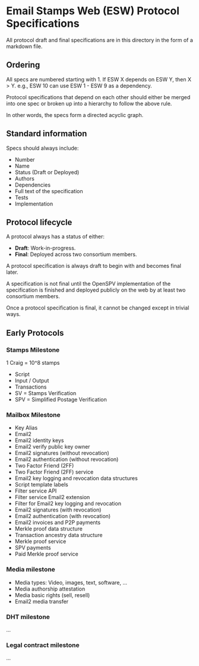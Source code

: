 Email Stamps Web (ESW) Protocol Specifications
==============================================

All protocol draft and final specifications are in this directory in the form of
a markdown file.

Ordering
--------

All specs are numbered starting with 1. If ESW X depends on ESW Y, then X > Y.
e.g., ESW 10 can use ESW 1 - ESW 9 as a dependency.

Protocol specifications that depend on each other should either be merged into
one spec or broken up into a hierarchy to follow the above rule.

In other words, the specs form a directed acyclic graph.

Standard information
--------------------

Specs should always include:
- Number
- Name
- Status (Draft or Deployed)
- Authors
- Dependencies
- Full text of the specification
- Tests
- Implementation

Protocol lifecycle
------------------

A protocol always has a status of either:

- **Draft**: Work-in-progress.
- **Final**: Deployed across two consortium members.

A protocol specification is always draft to begin with and becomes final later.

A specification is not final until the OpenSPV implementation of the
specification is finished and deployed publicly on the web by at least two
consortium members.

Once a protocol specification is final, it cannot be changed except in trivial
ways.

Early Protocols
---------------

### Stamps Milestone

1 Craig = 10^8 stamps

* Script
* Input / Output
* Transactions
* SV = Stamps Verification
* SPV = Simplified Postage Verification

### Mailbox Milestone

* Key Alias
* Email2
* Email2 identity keys
* Email2 verify public key owner
* Email2 signatures (without revocation)
* Email2 authentication (without revocation)
* Two Factor Friend (2FF)
* Two Factor Friend (2FF) service
* Email2 key logging and revocation data structures
* Script template labels
* Filter service API
* Filter service Email2 extension
* Filter for Email2 key logging and revocation
* Email2 signatures (with revocation)
* Email2 authentication (with revocation)
* Email2 invoices and P2P payments
* Merkle proof data structure
* Transaction ancestry data structure
* Merkle proof service
* SPV payments
* Paid Merkle proof service

### Media milestone

* Media types: Video, images, text, software, ...
* Media authorship attestation
* Media basic rights (sell, resell)
* Email2 media transfer

### DHT milestone

...

### Legal contract milestone

...